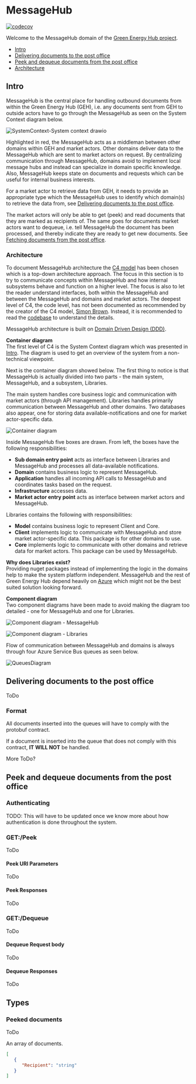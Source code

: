 # MessageHub

[![codecov](https://codecov.io/gh/Energinet-DataHub/geh-post-office/branch/main/graph/badge.svg?token=Z6XE42U97U)](https://codecov.io/gh/Energinet-DataHub/geh-post-office)

Welcome to the MessageHub domain of the [Green Energy Hub project](https://github.com/Energinet-DataHub/green-energy-hub).

- [Intro](#intro)
- [Delivering documents to the post office](#delivering-documents-to-the-post-office)
- [Peek and dequeue documents from the post office](#peek-and-dequeue-documents-from-the-post-office)
- [Architecture](#architecture)

## Intro

MessageHub is the central place for handling outbound documents from within the Green Energy Hub (GEH), i.e. any documents sent from GEH to outside actors have to go through the MessageHub as seen on the System Context diagram below.

![SystemContext-System context drawio](https://user-images.githubusercontent.com/17023767/141441586-39002062-6d6f-4764-9b0b-b7c917d6ffe1.png)

Highlighted in red, the MessageHub acts as a middleman between other domains within GEH and market actors. Other domains deliver data to the MessageHub which are sent to market actors on request. By centralizing communication through MessageHub, domains avoid to implement local message hubs and instead can specialize in domain specific knowledge. Also, MessageHub keeps state on documents and requests which can be useful for internal business interests.

For a market actor to retrieve data from GEH, it needs to provide an appropriate type which the MessageHub uses to identify which domain(s) to retrieve the data from, see [Delivering documents to the post office](#delivering-documents-to-the-post-office).

The market actors will only be able to get (peek) and read documents that they are marked as recipients of. The same goes for documents market actors want to dequeue, i.e. tell MessageHub the document has been processed, and thereby indicate they are ready to get new documents. See [Fetching documents from the post office](#peek-and-dequeue-documents-from-the-post-office).

### Architecture

To document MessageHub architecture the [C4 model](https://c4model.com/) has been chosen which is a top-down architecture approach. The focus in this section is to try to communicate concepts within MessageHub and how internal subsystems behave and function on a higher level. The focus is also to let the reader understand interfaces, both within the MessageHub and between the MessageHub and domains and market actors. The deepest level of C4, the code level, has not been documented as recommended by the creator of the C4 model, [Simon Brown](https://simonbrown.je/). Instead, it is recommended to read the [codebase](https://github.com/Energinet-DataHub/geh-post-office/tree/main/source) to understand the details.

MessageHub architecture is built on [Domain Driven Design (DDD)](https://martinfowler.com/tags/domain%20driven%20design.html).

**Container diagram**  
The first level of C4 is the System Context diagram which was presented in [Intro](#intro). The diagram is used to get an overview of the system from a non-technical viewpoint.

Next is the container diagram showed below. The first thing to notice is that MessageHub is actually divided into two parts - the main system, MessageHub, and a subsystem, Libraries.

The main system handles core business logic and communication with market actors (through API management). Libraries handles primarily communication between MessageHub and other domains. Two databases also appear, one for storing data available-notifications and one for market actor-specific data.

![Container diagram](https://user-images.githubusercontent.com/17023767/141787188-5aea1090-ca82-4e44-bf38-e80c29c01903.png)

Inside MessageHub five boxes are drawn. From left, the boxes have the following responsibilities:

- **Sub domain entry point** acts as interface between Libraries and MessageHub and processes all data-available notifications.
- **Domain** contains business logic to represent MessageHub.
- **Application** handles all incoming API calls to MessageHub and coordinates tasks based on the request.
- **Infrastructure** accesses data.
- **Market actor entry point** acts as interface between market actors and MessageHub.

Libraries contains the following with responsibilities:

- **Model** contains business logic to represent Client and Core.
- **Client** implements logic to communicate with MessageHub and store market actor-specific data. This package is for other domains to use.
- **Core** implements logic to communicate with other domains and retrieve data for market actors. This package can be used by MessageHub.

**Why does Libraries exist?**  
Providing nuget packages instead of implementing the logic in the domains help to make the system platform independent. MessageHub and the rest of Green Energy Hub depend heavily on [Azure](https://azure.microsoft.com/) which might not be the best suited solution looking forward.

**Component diagram**  
Two component diagrams have been made to avoid making the diagram too detailed - one for MessageHub and one for Libraries.

![Component diagram - MessageHub](https://user-images.githubusercontent.com/17023767/141962183-89c8eecb-97ca-4922-a0c6-05fc03e83403.png)

![Component diagram - Libraries](https://user-images.githubusercontent.com/17023767/141967933-dd36c91b-db1a-43c6-ab23-63bd60ae41a8.png)

Flow of communication between MessageHub and domains is always through four Azure Service Bus queues as seen below.

![QueuesDiagram](https://user-images.githubusercontent.com/17023767/141968153-7baa3b44-d9da-4d59-b24e-8c26ebd8dd59.png)

## Delivering documents to the post office

ToDo

### Format

All documents inserted into the queues will have to comply with the protobuf contract.

If a document is inserted into the queue that does not comply with this contract, **IT WILL NOT** be handled.

More ToDo?

## Peek and dequeue documents from the post office

### Authenticating

TODO: This will have to be updated once we know more about how authentication is done throughout the system.

### GET:/Peek

ToDo

#### Peek URI Parameters

ToDo

#### Peek Responses

ToDo

### GET:/Dequeue

ToDo

#### Dequeue Request body

ToDo

#### Dequeue Responses

ToDo

## Types

### Peeked documents

ToDo

An array of documents.

```json
[
   {
      "Recipient": "string"
   }
]
```
